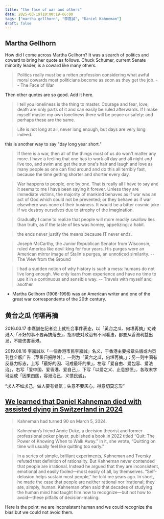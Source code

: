```yaml
---
title: "the face of war and others"
date: 2025-03-19T10:00:19-06:00
tags: ["martha gellhorn", "李嘉誠", "Daniel Kahneman"]
draft: false
---
```


## Martha Gellhorn

How did I come across Martha Gellhorn? It was a search of politics and coward to bring her quote as follows. Chuck Schumer, current Senate minority leader, is a coward like many others.

> Politics really must be a rotten profession considering what awful moral cowards most politicians become as soon as they get the job. -- The Face of War

Then other quotes are so good. Add it here.

> I tell you loneliness is the thing to master. Courage and fear, love, death are only parts of it and can easily be ruled afterwards. If I make myself master my own loneliness there will be peace or safety: and perhaps these are the same.

> Life is not long at all, never long enough, but days are very long indeed.

this is another way to say "day long year short."

> If there is a war, then all of the things most of us do won't matter any more. I have a feeling that one has to work all day and all night and live too, and swim and get the sun one's hair and laugh and love as many people as one can find around and do this all terribly fast, because the time getting shorter and shorter every day. 

> War happens to people, one by one. That is really all I have to say and it seems to me I have been saying it forever. Unless they are immediate victims, the majority of mankind behaves as if war was an act of God which could not be prevented; or they behave as if war elsewhere was none of their business. It would be a bitter cosmic joke if we destroy ourselves due to atrophy of the imagination.

> Gradually I came to realize that people will more readily swallow lies than truth, as if the taste of lies was homey, appetizing: a habit.

> the ends never justify the means because IT never ends.

> Joseph McCarthy, the Junior Republican Senator from Wisconsin, ruled America like devil king for four years. His purges were an American mirror image of Stalin's purges, an unnoticed similarity. -- The View from the Ground

> I had a sudden notion of why history is such a mess: humans do not live long enough. We only learn from experience and have no time to use it in a continuous and sensible way. -- Travels with myself and another

* Martha Gellhorn (1908-1998) was an American writer and one of the great war correspondents of the 20th century.

## 黄台之瓜 何堪再摘

2016.03.17 李嘉誠在記者会上就社会事件表态，以「黃台之瓜、何堪再摘」劝谏港人「不好的事不要再搞落去」，指即使对政治有不同看法，都要从香港利益出发，不能伤害香港。

2019.08.16 李嘉誠以「一個香港市民李嘉誠」名义，于香港主要报章头版或内页刊登全版广告（苹果日报除外），一则为「黃台之瓜，何堪再摘。」；另一则中间有反暴力标志，上写「最好的因、可成最坏的果」，左写「爱自由、爱包容、爱法治」，右写「爱中国、爱香港、爱自己」，下写「以爱之义、止息怒愤」，各取末字可达成「因果由国，容港治己，义憤民诚」。

“求人不如求己，做人要有骨氣；失意不要灰心，得意切莫忘形”

## [We learned that Daniel Kahneman died with assisted dying in Switzerland in 2024](https://archive.is/OzXPh)

> Kahneman had turned 90 on March 5, 2024.

> Kahneman’s friend Annie Duke, a decision theorist and former professional poker player, published a book in 2022 titled “Quit: The Power of Knowing When to Walk Away.” In it, she wrote, “Quitting on time will usually feel like quitting too early.”

> In a series of simple, brilliant experiments, Kahneman and Tversky refuted that definition of rationality. But Kahneman never contended that people are irrational. Instead he argued that they are inconsistent, emotional and easily fooled—most easily of all, by themselves. “Self-delusion helps sustain most people,” he told me years ago. In short, he made the case that people are neither rational nor irrational; they are, simply, human. Kahneman often said that decades of studying the human mind had taught him how to recognize—but not how to avoid—these pitfalls of decision-making.

Here is the point: we are inconsistent human and we could recognize the bias but we could not avoid them.


